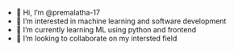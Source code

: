 - 👋 Hi, I’m @premalatha-17
- 👀 I’m interested in machine learning and software development
- 🌱 I’m currently learning ML using python and frontend
- 💞️ I’m looking to collaborate on my intersted field


<!---
premalatha-17/premalatha-17 is a ✨ special ✨ repository because its `README.md` (this file) appears on your GitHub profile.
You can click the Preview link to take a look at your changes.
--->

